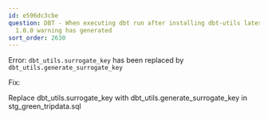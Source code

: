 ```yaml
---
id: e596dc3cbe
question: DBT - When executing dbt run after installing dbt-utils latest version i.e.,
  1.0.0 warning has generated
sort_order: 2630
---
```


Error: `dbt_utils.surrogate_key` has been replaced by `dbt_utils.generate_surrogate_key`

Fix:

Replace dbt_utils.surrogate_key  with dbt_utils.generate_surrogate_key in stg_green_tripdata.sql

